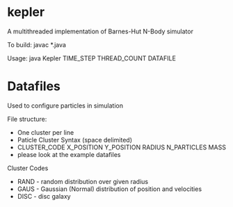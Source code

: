 # kepler
A multithreaded implementation of Barnes-Hut N-Body simulator

To build: javac *.java

Usage: java Kepler TIME_STEP THREAD_COUNT DATAFILE
  
  
# Datafiles
Used to configure particles in simulation

File structure:
- One cluster per line
- Paticle Cluster Syntax (space delimited)
- CLUSTER_CODE  X_POSITION  Y_POSITION RADIUS  N_PARTICLES MASS
- please look at the example datafiles

Cluster Codes
- RAND - random distribution over given radius
- GAUS - Gaussian (Normal) distribution of position and velocities
- DISC - disc galaxy
